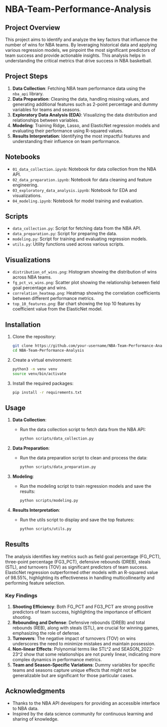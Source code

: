 # NBA-Team-Performance-Analysis

## Project Overview

This project aims to identify and analyze the key factors that influence the number of wins for NBA teams. By leveraging historical data and applying various regression models, we pinpoint the most significant predictors of team success and provide actionable insights. This analysis helps in understanding the critical metrics that drive success in NBA basketball.


## Project Steps

1. **Data Collection**: Fetching NBA team performance data using the `nba_api` library.
2. **Data Preparation**: Cleaning the data, handling missing values, and generating additional features such as 2-point percentage and dummy variables for teams and seasons.
3. **Exploratory Data Analysis (EDA)**: Visualizing the data distribution and relationships between variables.
4. **Modeling**: Training Ridge, Lasso, and ElasticNet regression models and evaluating their performance using R-squared values.
5. **Results Interpretation**: Identifying the most impactful features and understanding their influence on team performance.

## Notebooks

- `01_data_collection.ipynb`: Notebook for data collection from the NBA API.
- `02_data_preparation.ipynb`: Notebook for data cleaning and feature engineering.
- `03_exploratory_data_analysis.ipynb`: Notebook for EDA and visualizations.
- `04_modeling.ipynb`: Notebook for model training and evaluation.

## Scripts

- `data_collection.py`: Script for fetching data from the NBA API.
- `data_preparation.py`: Script for preparing the data.
- `modeling.py`: Script for training and evaluating regression models.
- `utils.py`: Utility functions used across various scripts.

## Visualizations

- `distribution_of_wins.png`: Histogram showing the distribution of wins across NBA teams.
- `fg_pct_vs_wins.png`: Scatter plot showing the relationship between field goal percentage and wins.
- `correlation_heatmap.png`: Heatmap showing the correlation coefficients between different performance metrics.
- `top_10_features.png`: Bar chart showing the top 10 features by coefficient value from the ElasticNet model.

## Installation

1. Clone the repository:
    ```bash
    git clone https://github.com/your-username/NBA-Team-Performance-Analysis.git
    cd NBA-Team-Performance-Analysis
    ```

2. Create a virtual environment:
    ```bash
    python3 -m venv venv
    source venv/bin/activate
    ```

3. Install the required packages:
    ```bash
    pip install -r requirements.txt
    ```

## Usage

1. **Data Collection**:
    - Run the data collection script to fetch data from the NBA API:
      ```bash
      python scripts/data_collection.py
      ```

2. **Data Preparation**:
    - Run the data preparation script to clean and process the data:
      ```bash
      python scripts/data_preparation.py
      ```

3. **Modeling**:
    - Run the modeling script to train regression models and save the results:
      ```bash
      python scripts/modeling.py
      ```

4. **Results Interpretation**:
    - Run the utils script to display and save the top features:
      ```bash
      python scripts/utils.py
      ```

## Results

The analysis identifies key metrics such as field goal percentage (FG_PCT), three-point percentage (FG3_PCT), defensive rebounds (DREB), steals (STL), and turnovers (TOV) as significant predictors of team success. ElasticNet regression outperformed other models with an R-squared value of 98.55%, highlighting its effectiveness in handling multicollinearity and performing feature selection.

### Key Findings
1. **Shooting Efficiency**: Both FG_PCT and FG3_PCT are strong positive predictors of team success, highlighting the importance of efficient shooting.
2. **Rebounding and Defense**: Defensive rebounds (DREB) and total rebounds (REB), along with steals (STL), are crucial for winning games, emphasizing the role of defense.
3. **Turnovers**: The negative impact of turnovers (TOV) on wins underscores the need to minimize mistakes and maintain possession.
4. **Non-linear Effects**: Polynomial terms like STL^2 and SEASON_2022-23^2 show that some relationships are not purely linear, indicating more complex dynamics in performance metrics.
5. **Team and Season-Specific Variations**: Dummy variables for specific teams and seasons capture unique effects that might not be generalizable but are significant for those particular cases.

## Acknowledgments

- Thanks to the NBA API developers for providing an accessible interface to NBA data.
- Inspired by the data science community for continuous learning and sharing of knowledge.
